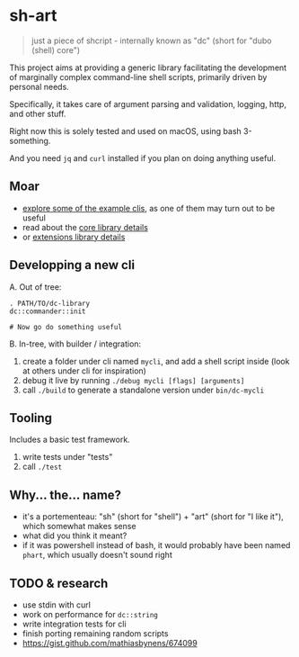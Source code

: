 # sh-art

> just a piece of shcript - internally known as "dc" (short for "dubo (shell) core")

This project aims at providing a generic library facilitating the development
of marginally complex command-line shell scripts, primarily driven by personal needs.

Specifically, it takes care of argument parsing and validation, logging, http, and other
stuff.

Right now this is solely tested and used on macOS, using bash 3-something.

And you need `jq` and `curl` installed if you plan on doing anything useful.

## Moar

 * [explore some of the example clis](cli/README.md), as one of them may turn out to be useful
 * read about the [core library details](source/core/README.md)
 * or [extensions library details](source/extensions/README.md)
 
## Developping a new cli

A. Out of tree:

```
. PATH/TO/dc-library
dc::commander::init

# Now go do something useful

```

B. In-tree, with builder / integration:

1. create a folder under cli named `mycli`, and add a shell script inside (look at others under cli for inspiration)
2. debug it live by running `./debug mycli [flags] [arguments]`
3. call `./build` to generate a standalone version under `bin/dc-mycli`

## Tooling

Includes a basic test framework.

1. write tests under "tests"
2. call `./test`

## Why... the... name?

 * it's a portementeau: "sh" (short for "shell") + "art" (short for "I like it"), which somewhat makes sense
 * what did you think it meant?
 * if it was powershell instead of bash, it would probably have been named `phart`, which usually doesn't sound right

## TODO & research

 * use stdin with curl
 * work on performance for `dc::string`
 * write integration tests for cli
 * finish porting remaining random scripts
 * https://gist.github.com/mathiasbynens/674099
